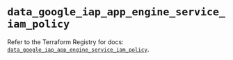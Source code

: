 # `data_google_iap_app_engine_service_iam_policy`

Refer to the Terraform Registry for docs: [`data_google_iap_app_engine_service_iam_policy`](https://registry.terraform.io/providers/hashicorp/google-beta/5.41.0/docs/data-sources/google_iap_app_engine_service_iam_policy).
